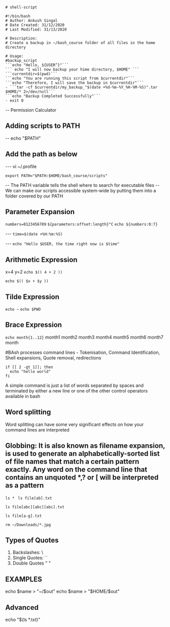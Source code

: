 ```
# shell-script

#!/bin/bash
# Author: Ankush Singal
# Date Created: 31/12/2020
# Last Modified: 31/13/2020

# Description:
# Create a backup in ~/bash_course folder of all files in the home directory

# Usage:
#backup_script
```echo "Hello, ${USER^}"```
``` echo "I will now backup your hime directory, $HOME" ```
```currentdir=$(pwd)```
```echo "You are running this script from $currentdir"```
```echo "Therefore, I will save the backup in $currentdir"```
- ```tar -cf $currentdir/my_backup_"$(date +%d-%m-%Y_%H-%M-%S)".tar $HOME/* 2>/dev/null```
```echo "Backup Completed Successfully"```
- exit 0
```

-- Permission Calculator


## Adding scripts to PATH

-- echo "$PATH"


## Add the path as below
--- vi ~/.profile

```export PATH="$PATH:$HOME/bash_course/scripts"```

-- The PATH variable tells the shell where to search for executable files
-- We can make our scripts accessible system-wide by putting them into a folder covered by our PATH

## Parameter Expansion

```numbers=0123456789```
```${parameters:offset:length}^C```
```echo ${numbers:0:7}```

--- ```time=$(date +%H:%m:%S)```

--- ```echo "Hello $USER, the time right now is $time"```

## Arithmetic Expression

x=4
y=2
```echo $(( 4 + 2 )) ```

```echo $(( $x + $y )) ```

## Tilde Expression 

``` echo ~ ```
```echo $PWD ```

## Brace Expression 

```echo month{1..12}```
month1 month2 month3 month4 month5 month6 month7 month


#BAsh processes command lines - Tokenisation, Command Identification, Shell expansions, Quote removal, redirections

```
if [[ 2 -gt 1]]; then 
  echo "hello world"
fi
```

A simple command is just a list of words separated by spaces and terminated by either a new line or one of the other control operators available in bash

## Word splitting
Word splitting can have  some very significant effects on how your command lines are interpreted


## Globbing: It is also known as filename expansion, is used to generate an alphabetically-sorted list of file names that match a certain pattern exactly. Any word on the command line that contains an unquoted *,? or [ will be interpreted as a pattern

```ls * ```
```ls file[ab].txt ```

```ls file[abc][abc][abc].txt```

```ls file[a-g].txt```

```rm ~/Downloads/*.jpg```

## Types of Quotes
1. Backslashes: \
2. Single Quotes: ``
3. Double Quotes " "



## EXAMPLES 

echo $name > "~/$out"
echo $name > "$HOME/$out"

## Advanced

echo "$(ls *.txt)"
